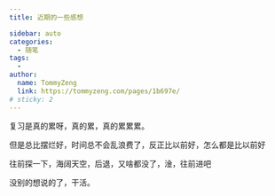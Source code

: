 ```yaml
---
title: 近期的一些感想

sidebar: auto
categories:
  - 随笔
tags:
  - 
author: 
  name: TommyZeng
  link: https://tommyzeng.com/pages/1b697e/
# sticky: 2
---
```


复习是真的累呀，真的累，真的累累累。

但是总比摆烂好，时间总不会乱浪费了，反正比以前好，怎么都是比以前好

往前探一下，海阔天空，后退，又啥都没了，淦，往前进吧 <!-- more -->

没别的想说的了，干活。